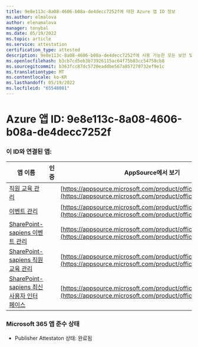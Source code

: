 ```yaml
---
title: 9e8e113c-8a08-4606-b08a-de4decc7252f에 대한 Azure 앱 ID 정보
ms.author: elmalova
author: elenamalova
manager: tonybal
ms.date: 05/19/2022
ms.topic: article
ms.service: attestation
certification_type: attested
description: 9e8e113c-8a08-4606-b08a-de4decc7252f에 사용 가능한 모든 보안 및 규정 준수 정보입니다.
ms.openlocfilehash: b3cb7cd5eb3b73926115ac64f75b83cc54758cb8
ms.sourcegitcommit: b363fcc87dc5720eaddbe567a857270732ef9e1c
ms.translationtype: MT
ms.contentlocale: ko-KR
ms.lasthandoff: 05/19/2022
ms.locfileid: "65548081"
---
```

# <a name="azure-app-id-9e8e113c-8a08-4606-b08a-de4decc7252f"></a>Azure 앱 ID: 9e8e113c-8a08-4606-b08a-de4decc7252f


### <a name="apps-associated-with-this-id"></a>이 ID와 연결된 앱:
| **앱 이름** | **인증** | **AppSource에서 보기** |
|--------------|---------------|-----------------------|
| [직원 교육 관리](../forward/WA200001512.md) |  | [https://appsource.microsoft.com/product/office/WA200001512](https://appsource.microsoft.com/product/office/WA200001512) |
| [이벤트 관리](../forward/WA200000714.md) |  | [https://appsource.microsoft.com/product/office/WA200000714](https://appsource.microsoft.com/product/office/WA200000714) |
| [SharePoint-sapiens 이벤트 관리](../forward/WA104380834.md) |  | [https://appsource.microsoft.com/product/office/WA104380834](https://appsource.microsoft.com/product/office/WA104380834) |
| [SharePoint-sapiens 직원 교육 관리](../forward/WA104380833.md) |  | [https://appsource.microsoft.com/product/office/WA104380833](https://appsource.microsoft.com/product/office/WA104380833) |
| [SharePoint-sapiens 최신 사용자 인터페이스](../forward/WA200003529.md) |  | [https://appsource.microsoft.com/product/office/WA200003529](https://appsource.microsoft.com/product/office/WA200003529) |

### <a name="microsoft-365-app-compliance-status"></a>Microsoft 365 앱 준수 상태
- Publisher Attestaton 상태: 완료됨
